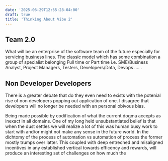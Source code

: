 ```yaml
---
date: '2025-06-29T12:55:28-04:00'
draft: true
title: 'Thinking About Vibe 2'
---
```


## Team 2.0
What will be an enterprise of the software team of the future especially for servicing business lines. The classic model which has some combination a group of specialist belonging Full time or Part time  i.e. SME/Business Analyst, Project Managers, Testers, Developers/Data, Devops .... .


## Non Developer Developers
There is a greater debate that do they even need to exists with the potenial rise of non developers popping out application of one. I disagree that developers will no longer be needed with an personal obivous bias. 

Being made possible by codification of what the current dogma accepts as inexact in all domains.
One of my long held unsubstantiated belief is that when the dust settles we will realize a lot of this was human busy work to start with and/or might not make any sense in the future world. In the dichtomy of the process of automation vs automation of process the former mostly trumps over latter. This coupled with deep entreched and misaligned incentives in any established vertical towards efficency and rewards, will produce an interesting set of challenges on how much the 

